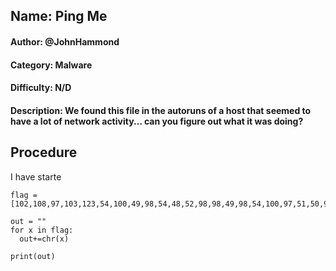 ## Name: Ping Me
#### Author: @JohnHammond
#### Category: Malware
#### Difficulty: N/D
#### Description: We found this file in the autoruns of a host that seemed to have a lot of network activity... can you figure out what it was doing?

## Procedure
I have starte


````
flag = [102,108,97,103,123,54,100,49,98,54,48,52,98,98,49,98,54,100,97,51,50,98,56,98,98,99,97,57,101,50,54,100,53,49,53,56,57,125,35,35]

out = ""
for x in flag:
  out+=chr(x)

print(out)
````

